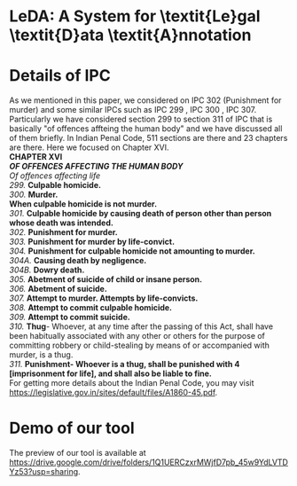 # LeDA: A System for \textit{Le}gal \textit{D}ata \textit{A}nnotation
# Details of IPC
As we mentioned in this paper, we considered on IPC 302 (Punishment for murder) and some similar IPCs such as IPC 299 , IPC 300 , IPC 307. Particularly we have considered section 299 to section 311 of IPC that is basically "of offences affteing the human body" and we have discussed all of them briefly. In Indian Penal Code, 511 sections are there and 23 chapters are there. Here we focused on Chapter XVI. <br/>
                                             **CHAPTER XVI**   <br />
                                     ***OF OFFENCES AFFECTING THE HUMAN BODY***  <br />
                                         *Of offences affecting life* <br/>
*299.* **Culpable homicide.** <br />
*300.* **Murder.** <br/>
**When culpable homicide is not murder.** <br />
*301.* **Culpable homicide by causing death of person other than person whose death was intended.** <br />
*302.* **Punishment for murder.** <br />
*303.* **Punishment for murder by life-convict.** <br />
*304.* **Punishment for culpable homicide not amounting to murder.** <br />
*304A.* **Causing death by negligence.** <br />
*304B.* **Dowry death.** <br />
*305.* **Abetment of suicide of child or insane person.** <br />
*306.* **Abetment of suicide.** <br />
*307.* **Attempt to murder. Attempts by life-convicts.** <br />
*308.* **Attempt to commit culpable homicide.** <br />
*309.* **Attempt to commit suicide.** <br />
*310.* **Thug**- Whoever, at any time after the passing of this Act, shall have been habitually associated
with any other or others for the purpose of committing robbery or child-stealing by means of or
accompanied with murder, is a thug. <br />
*311.* **Punishment- Whoever is a thug, shall be punished with 4 [imprisonment for life], and shall also
be liable to fine.** <br />
For getting more details about the Indian Penal Code, you may visit https://legislative.gov.in/sites/default/files/A1860-45.pdf.  <br />
# Demo of our tool
The preview of our tool is available at https://drive.google.com/drive/folders/1Q1UERCzxrMWjfD7pb_45w9YdLVTDYz53?usp=sharing.
